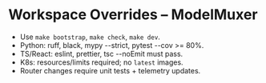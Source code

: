# Workspace Overrides – ModelMuxer

- Use `make bootstrap`, `make check`, `make dev`.
- Python: ruff, black, mypy --strict, pytest --cov >= 80%.
- TS/React: eslint, prettier, tsc --noEmit must pass.
- K8s: resources/limits required; no `latest` images.
- Router changes require unit tests + telemetry updates.

